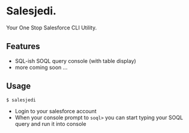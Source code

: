 Salesjedi.
=========

Your One Stop Salesforce CLI Utility.

## Features

- SQL-ish SOQL query console (with table display)
- more coming soon ...

## Usage

```sh
$ salesjedi
```

- Login to your salesforce account
- When your console prompt to `soql>` you can start typing your SOQL query and run it into console